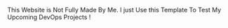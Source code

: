 This Website is Not Fully Made By Me. I just Use this Template To Test My Upcoming DevOps Projects ! 
